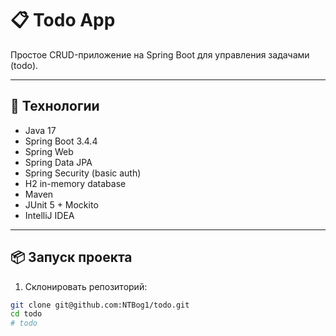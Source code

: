 # 📋 Todo App

Простое CRUD-приложение на Spring Boot для управления задачами (todo).

---

## 🚀 Технологии

- Java 17
- Spring Boot 3.4.4
- Spring Web
- Spring Data JPA
- Spring Security (basic auth)
- H2 in-memory database
- Maven
- JUnit 5 + Mockito
- IntelliJ IDEA

---

## 📦 Запуск проекта

1. Склонировать репозиторий:

```bash
git clone git@github.com:NTBog1/todo.git
cd todo
#   t o d o  
 